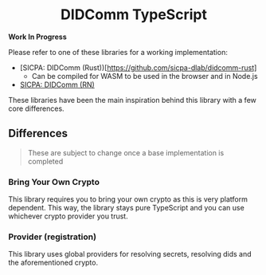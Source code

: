 <p align="center">
  <h1 align="center">DIDComm TypeScript</h1>
  <b align="center">Work In Progress</b>
</p>

Please refer to one of these libraries for a working implementation:

- [SICPA: DIDComm (Rust))[https://github.com/sicpa-dlab/didcomm-rust]
  - Can be compiled for WASM to be used in the browser and in Node.js
- [SICPA: DIDComm (RN)](https://github.com/sicpa-dlab/didcomm-react-native)

These libraries have been the main inspiration behind this library with a few core differences.

## Differences

> These are subject to change once a base implementation is completed

### Bring Your Own Crypto

This library requires you to bring your own crypto as this is very platform dependent. This way, the library stays pure TypeScript and you can use whichever crypto provider you trust.

### Provider (registration)

This library uses global providers for resolving secrets, resolving dids and the aforementioned crypto.
